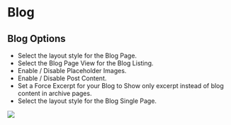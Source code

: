 # Blog

## Blog Options


* Select the layout style for the Blog Page.
* Select the Blog Page View for the Blog Listing.
* Enable / Disable Placeholder Images.
* Enable / Disable Post Content.
* Set a Force Excerpt for your Blog to Show only excerpt instead of blog content in archive pages.
* Select the layout style for the Blog Single Page.

![](http://transvelo.github.io/docs/mybag/images/theme-options-blog.png)

